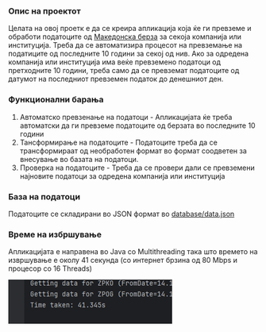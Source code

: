 ### Опис на проектот
Целата на овој проетк е да се креира апликација која ќе ги превземе и обработи податоците од [Македонска берза](https://www.mse.mk) за секоја компанија или институција. Треба да се автоматизира процесот на превземање на податиците од последните 10 години за секој од нив. Ако за одредена компанија или институција има веќе превземено податоци од претходните 10 години, треба само да се превземат податоците од датумот на последниот превземен податок до денешниот ден.
### Функционални барања
1. Автоматско превзенање на податоци - Апликацијата ќе треба автоматски да ги превземе податоците од берзата во последните 10 години
2. Тансформирање на податоците - Податоците треба да се трансформираат од необработен формат во формат соодветен за внесување во базата на податоци.
3. Проверка на податоците - Треба да се провери дали се превземени најновите податоци за одредена компанија или институција
### База на податоци
Податоците се складирани во JSON формат во [database/data.json](database/data.json)
### Време на избршување
Апликацијата е направена во Java со Multithreading така што времето на извршување е околу 41 секунда (со интернет брзина од 80 Mbps и процесор со 16 Threads)

![time taken](time.png)
